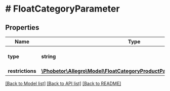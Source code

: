 # # FloatCategoryParameter

## Properties

Name | Type | Description | Notes
------------ | ------------- | ------------- | -------------
**type** | **string** |  | [optional] [default to 'float']
**restrictions** | [**\Phobetor\Allegro\Model\FloatCategoryProductParameterAllOfRestrictions**](FloatCategoryProductParameterAllOfRestrictions.md) |  | [optional]

[[Back to Model list]](../../README.md#models) [[Back to API list]](../../README.md#endpoints) [[Back to README]](../../README.md)
